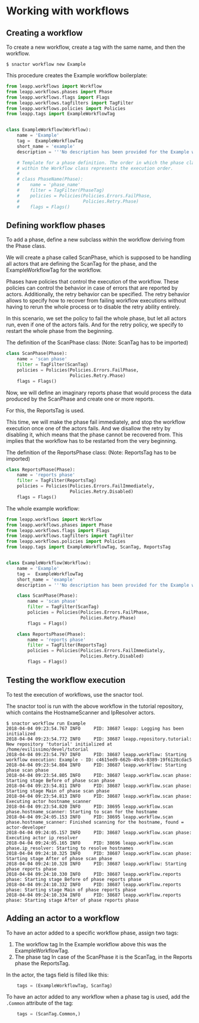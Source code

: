 # Working with workflows


## Creating a workflow

To create a new workflow, create a tag with the same name, and then the workflow.

```shell
$ snactor workflow new Example
```

This procedure creates the Example workflow boilerplate:

```python
from leapp.workflows import Workflow
from leapp.workflows.phases import Phase
from leapp.workflows.flags import Flags
from leapp.workflows.tagfilters import TagFilter
from leapp.workflows.policies import Policies
from leapp.tags import ExampleWorkflowTag


class ExampleWorkflow(Workflow):
    name = 'Example'
    tag =  ExampleWorkflowTag
    short_name = 'example'
    description = '''No description has been provided for the Example workflow.'''

    # Template for a phase definition. The order in which the phase classes are defined
    # within the Workflow class represents the execution order.
    #
    # class PhaseName(Phase):
    #    name = 'phase_name'
    #    filter = TagFilter(PhaseTag)
    #    policies = Policies(Policies.Errors.FailPhase,
    #                        Policies.Retry.Phase)
    #    flags = Flags()
```

## Defining workflow phases

To add a phase, define a new subclass within the workflow deriving from the Phase class.


We will create a phase called ScanPhase, which is supposed to be handling all actors that
are defining the ScanTag for the phase, and the ExampleWorkflowTag for the workflow.


Phases have policies that control the execution of the workflow. These policies can control
the behavior in case of errors that are reported by actors. Additionally, the retry behavior
can be specified. The retry behavior allows to specify how to recover from failing workflow executions
without having to rerun the whole process or to disable the retry ability entirely. 

In this scenario, we set the policy to fail the whole phase, but let all actors run, even if
one of the actors fails. And for the retry policy, we specify to restart the whole phase from the beginning.

The definition of the ScanPhase class: (Note: ScanTag has to be imported)

```python
class ScanPhase(Phase):
    name = 'scan phase'
    filter = TagFilter(ScanTag)
    policies = Policies(Policies.Errors.FailPhase,
                        Policies.Retry.Phase)
    flags = Flags()
```

Now, we will define an imaginary reports phase that would process the data produced by
the ScanPhase and create one or more reports.

For this, the ReportsTag is used.

This time, we will make the phase fail immediately, and stop the workflow execution once one of the actors fails.
And we disallow the retry by disabling it, which means that the phase cannot be recovered from. This implies that the workflow has to be restarted from the very beginning.

The definition of the ReportsPhase class: (Note: ReportsTag has to be imported)

```python
class ReportsPhase(Phase):
    name = 'reports phase'
    filter = TagFilter(ReportsTag)
    policies = Policies(Policies.Errors.FailImmediately,
                        Policies.Retry.Disabled)
    flags = Flags()
```

The whole example workflow:

```python
from leapp.workflows import Workflow
from leapp.workflows.phases import Phase
from leapp.workflows.flags import Flags
from leapp.workflows.tagfilters import TagFilter
from leapp.workflows.policies import Policies
from leapp.tags import ExampleWorkflowTag, ScanTag, ReportsTag


class ExampleWorkflow(Workflow):
    name = 'Example'
    tag =  ExampleWorkflowTag
    short_name = 'example'
    description = '''No description has been provided for the Example workflow.'''

    class ScanPhase(Phase):
        name = 'scan phase'
        filter = TagFilter(ScanTag)
        policies = Policies(Policies.Errors.FailPhase,
                            Policies.Retry.Phase)
        flags = Flags()

    class ReportsPhase(Phase):
        name = 'reports phase'
        filter = TagFilter(ReportsTag)
        policies = Policies(Policies.Errors.FailImmediately,
                            Policies.Retry.Disabled)
        flags = Flags()
```


## Testing the workflow execution

To test the execution of workflows, use the snactor tool.

The snactor tool is run with the above workflow in the tutorial repository, which contains the HostnameScanner
and IpResolver actors.

```shell
$ snactor workflow run Example
2018-04-04 09:23:54.767 INFO     PID: 38687 leapp: Logging has been initialized
2018-04-04 09:23:54.772 INFO     PID: 38687 leapp.repository.tutorial: New repository 'tutorial' initialized at /home/evilissimo/devel/tutorial
2018-04-04 09:23:54.797 INFO     PID: 38687 leapp.workflow: Starting workflow execution: Example - ID: c4615ed9-662b-49c6-8389-19f6128cdac5
2018-04-04 09:23:54.804 INFO     PID: 38687 leapp.workflow: Starting phase scan phase
2018-04-04 09:23:54.805 INFO     PID: 38687 leapp.workflow.scan phase: Starting stage Before of phase scan phase
2018-04-04 09:23:54.811 INFO     PID: 38687 leapp.workflow.scan phase: Starting stage Main of phase scan phase
2018-04-04 09:23:54.813 INFO     PID: 38687 leapp.workflow.scan phase: Executing actor hostname_scanner
2018-04-04 09:23:54.820 INFO     PID: 38695 leapp.workflow.scan phase.hostname_scanner: Starting to scan for the hostname
2018-04-04 09:24:05.153 INFO     PID: 38695 leapp.workflow.scan phase.hostname_scanner: Finished scanning for the hostname, found = actor-developer
2018-04-04 09:24:05.157 INFO     PID: 38687 leapp.workflow.scan phase: Executing actor ip_resolver
2018-04-04 09:24:05.165 INFO     PID: 38696 leapp.workflow.scan phase.ip_resolver: Starting to resolve hostnames
2018-04-04 09:24:10.325 INFO     PID: 38687 leapp.workflow.scan phase: Starting stage After of phase scan phase
2018-04-04 09:24:10.328 INFO     PID: 38687 leapp.workflow: Starting phase reports phase
2018-04-04 09:24:10.330 INFO     PID: 38687 leapp.workflow.reports phase: Starting stage Before of phase reports phase
2018-04-04 09:24:10.332 INFO     PID: 38687 leapp.workflow.reports phase: Starting stage Main of phase reports phase
2018-04-04 09:24:10.334 INFO     PID: 38687 leapp.workflow.reports phase: Starting stage After of phase reports phase
```

## Adding an actor to a workflow

To have an actor added to a specific workflow phase, assign two tags:
1. The workflow tag 
    In the Example workflow above this was the ExampleWorkflowTag.
2. The phase tag
    In case of the ScanPhase it is the ScanTag, in the Reports phase the ReportsTag.

In the actor, the tags field is filled like this:
```python
    tags = (ExampleWorkflowTag, ScanTag)
```

To have an actor added to any workflow when a phase tag is used, add the `.Common` attribute of the tag:

```python
    tags = (ScanTag.Common,)
```



